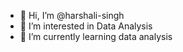 - 👋 Hi, I’m @harshali-singh
- 👀 I’m interested in Data Analysis
- 🌱 I’m currently learning data analysis
<!---
harshali-singh/harshali-singh is a ✨ special ✨ repository because its `README.md` (this file) appears on your GitHub profile.
You can click the Preview link to take a look at your changes.
--->
